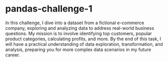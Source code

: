 # pandas-challenge-1

In this challenge, I dive into a dataset from a fictional e-commerce company, exploring and analyzing data to address real-world business questions. My mission is to involve identifying top customers, popular product categories, calculating profits, and more. By the end of this task, I will have a practical understanding of data exploration, transformation, and analysis, preparing you for more complex data scenarios in my future career.
